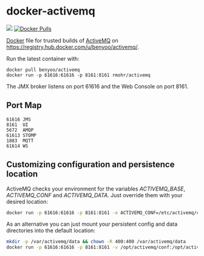 docker-activemq
===============

[![](https://images.microbadger.com/badges/image/benyoo/activemq.svg)](https://microbadger.com/images/benyoo/activemq "Get your own image badge on microbadger.com")
[![Docker Pulls](https://img.shields.io/docker/pulls/benyoo/activemq.svg?maxAge=2592000)](https://hub.docker.com/r/benyoo/activemq/)

[Docker](https://www.docker.io/) file for trusted builds of [ActiveMQ](http://activemq.apache.org/) on https://registry.hub.docker.com/u/benyoo/activemq/.

Run the latest container with:

    docker pull benyoo/activemq
    docker run -p 61616:61616 -p 8161:8161 rmohr/activemq

The JMX broker listens on port 61616 and the Web Console on port 8161.

Port Map
--------

    61616 JMS
    8161  UI
    5672  AMQP
    61613 STOMP
    1883  MQTT
    61614 WS

Customizing configuration and persistence location
--------------------------------------------------

ActiveMQ checks your environment for the variables *ACTIVEMQ_BASE*, *ACTIVEMQ_CONF* and *ACTIVEMQ_DATA*.
Just override them with your desired location:
```bash
docker run -p 61616:61616 -p 8161:8161 -e ACTIVEMQ_CONF=/etc/activemq/conf -e ACTIVEMQ_DATA=var/lib/activemq/data rmohr/activemq
```

As an alternative you can just mount your persistent config and data directories into the default location:
```bash
mkdir -p /var/activemq/data && chown -R 400:400 /var/activemq/data
docker run -p 61616:61616 -p 8161:8161 -v /opt/activemq/conf:/opt/activemq/conf -v /var/activemq/data:/var/activemq/data rmohr/activemq
```
